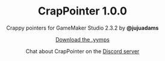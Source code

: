 <h1 align="center">CrapPointer 1.0.0</h1>

<p align="center">Crappy pointers for GameMaker Studio 2.3.2 by <b>@jujuadams</b></p>

<p align="center"><a href="https://github.com/JujuAdams/CrapPointer/releases/">Download the .yymps</a></p>

<p align="center">Chat about CrapPointer on the <a href="https://discord.gg/8krYCqr">Discord server</a></p>
